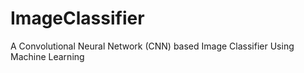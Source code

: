 # ImageClassifier
A Convolutional Neural Network (CNN) based Image Classifier Using Machine Learning
